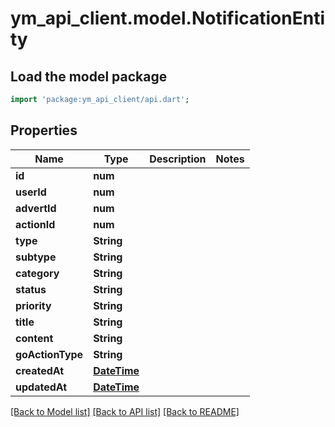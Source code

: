 # ym_api_client.model.NotificationEntity

## Load the model package
```dart
import 'package:ym_api_client/api.dart';
```

## Properties
Name | Type | Description | Notes
------------ | ------------- | ------------- | -------------
**id** | **num** |  | 
**userId** | **num** |  | 
**advertId** | **num** |  | 
**actionId** | **num** |  | 
**type** | **String** |  | 
**subtype** | **String** |  | 
**category** | **String** |  | 
**status** | **String** |  | 
**priority** | **String** |  | 
**title** | **String** |  | 
**content** | **String** |  | 
**goActionType** | **String** |  | 
**createdAt** | [**DateTime**](DateTime.md) |  | 
**updatedAt** | [**DateTime**](DateTime.md) |  | 

[[Back to Model list]](../README.md#documentation-for-models) [[Back to API list]](../README.md#documentation-for-api-endpoints) [[Back to README]](../README.md)


